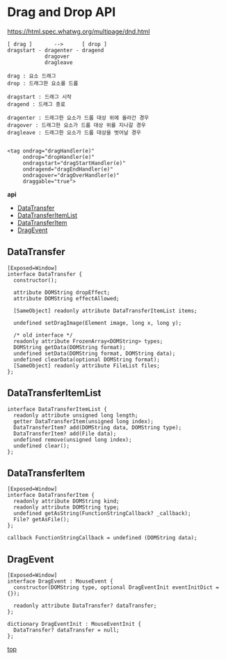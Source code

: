 # Drag and Drop API

https://html.spec.whatwg.org/multipage/dnd.html


```
[ drag ]       -->      [ drop ]
dragstart - dragenter - dragend
            dragover
            dragleave

drag : 요소 드래그
drop : 드래그한 요소를 드롭  

dragstart : 드래그 시작
dragend : 드래그 종료

dragenter : 드래그한 요소가 드롭 대상 위에 올라간 경우
dragover : 드래그한 요소가 드롭 대상 위를 지나갈 경우
dragleave : 드래그한 요소가 드롭 대상을 벗어날 경우


<tag ondrag="dragHandler(e)"
     ondrop="dropHandler(e)"
     ondragstart="dragStartHandler(e)"
     ondragend="dragEndHandler(e)"
     ondragover="dragOverHandler(e)"
     draggable="true">
```


**api**
- [DataTransfer](#datatransfer)
- [DataTransferItemList](#datatransferitemlist)
- [DataTransferItem](#datatransferitem)
- [DragEvent](#dataevent)



## DataTransfer

```webidl
[Exposed=Window]
interface DataTransfer {
  constructor();

  attribute DOMString dropEffect;
  attribute DOMString effectAllowed;

  [SameObject] readonly attribute DataTransferItemList items;

  undefined setDragImage(Element image, long x, long y);

  /* old interface */
  readonly attribute FrozenArray<DOMString> types;
  DOMString getData(DOMString format);
  undefined setData(DOMString format, DOMString data);
  undefined clearData(optional DOMString format);
  [SameObject] readonly attribute FileList files;
};
```



## DataTransferItemList

```webidl
interface DataTransferItemList {
  readonly attribute unsigned long length;
  getter DataTransferItem(unsigned long index);
  DataTransferItem? add(DOMString data, DOMString type);
  DataTransferItem? add(File data);
  undefined remove(unsigned long index);
  undefined clear();
};
```



## DataTransferItem

```webidl
[Exposed=Window]
interface DataTransferItem {
  readonly attribute DOMString kind;
  readonly attribute DOMString type;
  undefined getAsString(FunctionStringCallback? _callback);
  File? getAsFile();
};

callback FunctionStringCallback = undefined (DOMString data);
```



## DragEvent

```webidl
[Exposed=Window]
interface DragEvent : MouseEvent {
  constructor(DOMString type, optional DragEventInit eventInitDict = {});

  readonly attribute DataTransfer? dataTransfer;
};

dictionary DragEventInit : MouseEventInit {
  DataTransfer? dataTransfer = null;
};
```



[top](#)
